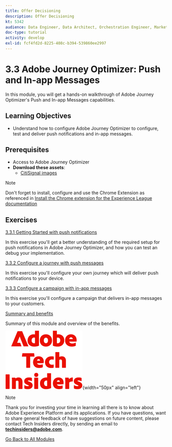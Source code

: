```yaml
---
title: Offer Decisioning
description: Offer Decisioning
kt: 5342
audience: Data Engineer, Data Architect, Orchestration Engineer, Marketer
doc-type: tutorial
activity: develop
exl-id: fcf4fd2d-8225-408c-b394-539860ee2997
---
```

# 3.3 Adobe Journey Optimizer: Push and In-app Messages

In this module, you will get a hands-on walkthrough of Adobe Journey Optimizer's Push and In-app Messages capabilities.

## Learning Objectives

- Understand how to configure Adobe Journey Optimizer to configure, test and deliver push notifications and in-app messages.

## Prerequisites

- Access to Adobe Journey Optimizer
- **Download these assets**:
  - [CitiSignal images](./../../../../assets/ajo/CitiSignal-images.zip)

>[!NOTE]
>
>Don't forget to install, configure and use the Chrome Extension as referenced in [Install the Chrome extension for the Experience League documentation](../../../getting-started/gettingstarted/ex1.md)

## Exercises

[3.3.1 Getting Started with push notifications](./ex1.md)

In this exercise you'll get a better understanding of the required setup for push notifications in Adobe Journey Optimizer, and how you can test an debug your implementation.

[3.3.2 Configure a journey with push messages](./ex2.md)

In this exercise you'll configure your own journey which will deliver push notifications to your device.

[3.3.3 Configure a campaign with in-app messages](./ex3.md)

In this exercise you'll configure a campaign that delivers in-app messages to your customers.

[Summary and benefits](./summary.md)

Summary of this module and overview of the benefits.

![Tech Insiders](./../../../../assets/images/techinsiders.png){width="50px" align="left"}

>[!NOTE]
>
>Thank you for investing your time in learning all there is to know about Adobe Experience Platform and its applications. If you have questions, want to share general feedback of have suggestions on future content, please contact Tech Insiders directly, by sending an email to **techinsiders@adobe.com**.

[Go Back to All Modules](./../../../../overview.md)
